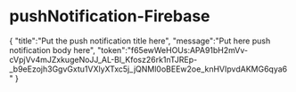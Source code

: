 # pushNotification-Firebase


{
	"title":"Put the push notification title here",
	"message":"Put here push notification body here",
	"token":"f65ewWeHOUs:APA91bH2mVv-cVpjVv4mJZxkugeNoJJ_AL-Bl_Kfosz26rk1nTJREp-_b9eEzojh3GgvGxtu1VXlyXTxc5j_jQNMl0oBEEw2oe_knHVIpvdAKMG6qya6"
}
